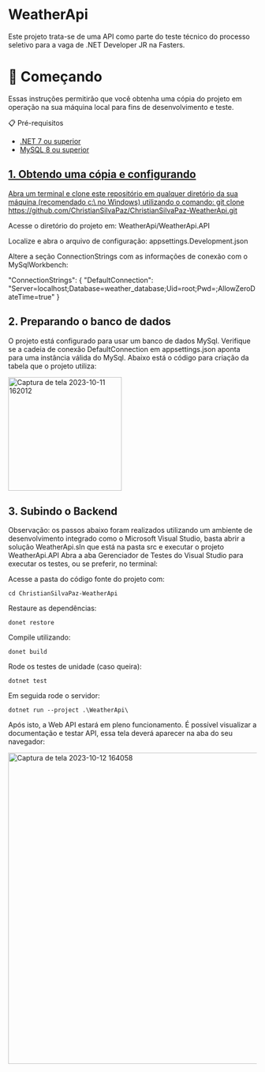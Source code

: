 # WeatherApi

Este projeto trata-se de uma API como parte do teste técnico do processo seletivo para a vaga de .NET Developer JR na Fasters.

# :rocket: Começando

Essas instruções permitirão que você obtenha uma cópia do projeto em operação na sua máquina local para fins de desenvolvimento e teste.

:clipboard: Pré-requisitos

<ul>
  <li> <a href="https://dotnet.microsoft.com/pt-br/download/dotnet/7.0"> .NET 7 ou superior </li>
  <li> <a href="https://www.mysql.com/downloads/"> MySQL 8 ou superior </li>
</ul>

## 1. Obtendo uma cópia e configurando
Abra um terminal e clone este repositório em qualquer diretório da sua máquina (recomendado c:\ no Windows) utilizando o comando: git clone https://github.com/ChristianSilvaPaz/ChristianSilvaPaz-WeatherApi.git

Acesse o diretório do projeto em: WeatherApi/WeatherApi.API

Localize e abra o arquivo de configuração: appsettings.Development.json

Altere a seção ConnectionStrings com as informações de conexão com o MySqlWorkbench:

"ConnectionStrings": {
"DefaultConnection": "Server=localhost;Database=weather_database;Uid=root;Pwd=;AllowZeroDateTime=true"
}

## 2. Preparando o banco de dados
O projeto está configurado para usar um banco de dados MySql. Verifique se a cadeia de conexão DefaultConnection em appsettings.json aponta para uma instância válida do MySql.
Abaixo está o código para criação da tabela que o projeto utiliza:

<img width="230" alt="Captura de tela 2023-10-11 162012" src="https://github.com/ChristianSilvaPaz/ChristiaSilvaPaz-WeatherApi/assets/62564760/7e3fd2db-fb50-4b6c-b16c-adfe7d0a9ac3">

## 3. Subindo o Backend
Observação: os passos abaixo foram realizados utilizando um ambiente de desenvolvimento integrado como o Microsoft Visual Studio, basta abrir a solução WeatherApi.sln que está na pasta src e executar o projeto WeatherApi.API
Abra a aba Gerenciador de Testes do Visual Studio para executar os testes, ou se preferir, no terminal: 

Acesse a pasta do código fonte do projeto com:
```
cd ChristianSilvaPaz-WeatherApi
```
Restaure as dependências:
```
donet restore
```
Compile utilizando:
```
donet build
```
Rode os testes de unidade (caso queira):
```
dotnet test
```
Em seguida rode o servidor:
```
dotnet run --project .\WeatherApi\
```
Após isto, a Web API estará em pleno funcionamento. É possível visualizar a documentação e testar API, essa tela deverá aparecer na aba do seu navegador:
 
<img width="630" alt="Captura de tela 2023-10-12 164058" src="https://github.com/ChristianSilvaPaz/ChristiaSilvaPaz-WeatherApi/assets/62564760/7d7f53f1-2f53-40d2-b059-467839662a3a">



